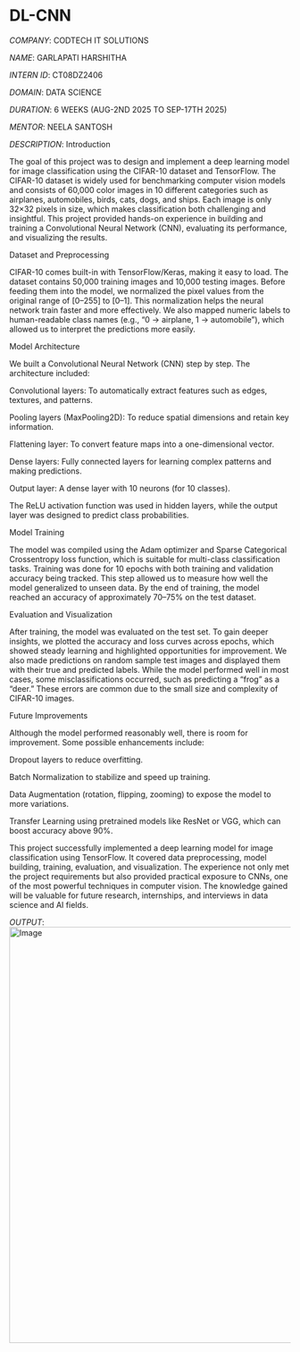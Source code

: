 # DL-CNN

*COMPANY*: CODTECH IT SOLUTIONS

*NAME*: GARLAPATI HARSHITHA

*INTERN ID*: CT08DZ2406

*DOMAIN*: DATA SCIENCE

*DURATION*: 6 WEEKS (AUG-2ND 2025 TO SEP-17TH 2025)

*MENTOR*: NEELA SANTOSH

*DESCRIPTION*: 
Introduction

The goal of this project was to design and implement a deep learning model for image classification using the CIFAR-10 dataset and TensorFlow. The CIFAR-10 dataset is widely used for benchmarking computer vision models and consists of 60,000 color images in 10 different categories such as airplanes, automobiles, birds, cats, dogs, and ships. Each image is only 32×32 pixels in size, which makes classification both challenging and insightful. This project provided hands-on experience in building and training a Convolutional Neural Network (CNN), evaluating its performance, and visualizing the results.

Dataset and Preprocessing

CIFAR-10 comes built-in with TensorFlow/Keras, making it easy to load. The dataset contains 50,000 training images and 10,000 testing images. Before feeding them into the model, we normalized the pixel values from the original range of [0–255] to [0–1]. This normalization helps the neural network train faster and more effectively. We also mapped numeric labels to human-readable class names (e.g., “0 → airplane, 1 → automobile”), which allowed us to interpret the predictions more easily.

Model Architecture

We built a Convolutional Neural Network (CNN) step by step. The architecture included:

Convolutional layers: To automatically extract features such as edges, textures, and patterns.

Pooling layers (MaxPooling2D): To reduce spatial dimensions and retain key information.

Flattening layer: To convert feature maps into a one-dimensional vector.

Dense layers: Fully connected layers for learning complex patterns and making predictions.

Output layer: A dense layer with 10 neurons (for 10 classes).

The ReLU activation function was used in hidden layers, while the output layer was designed to predict class probabilities.

Model Training

The model was compiled using the Adam optimizer and Sparse Categorical Crossentropy loss function, which is suitable for multi-class classification tasks. Training was done for 10 epochs with both training and validation accuracy being tracked. This step allowed us to measure how well the model generalized to unseen data. By the end of training, the model reached an accuracy of approximately 70–75% on the test dataset.

Evaluation and Visualization

After training, the model was evaluated on the test set. To gain deeper insights, we plotted the accuracy and loss curves across epochs, which showed steady learning and highlighted opportunities for improvement. We also made predictions on random sample test images and displayed them with their true and predicted labels. While the model performed well in most cases, some misclassifications occurred, such as predicting a “frog” as a “deer.” These errors are common due to the small size and complexity of CIFAR-10 images.

Future Improvements

Although the model performed reasonably well, there is room for improvement. Some possible enhancements include:

Dropout layers to reduce overfitting.

Batch Normalization to stabilize and speed up training.

Data Augmentation (rotation, flipping, zooming) to expose the model to more variations.

Transfer Learning using pretrained models like ResNet or VGG, which can boost accuracy above 90%.

This project successfully implemented a deep learning model for image classification using TensorFlow. It covered data preprocessing, model building, training, evaluation, and visualization. The experience not only met the project requirements but also provided practical exposure to CNNs, one of the most powerful techniques in computer vision. The knowledge gained will be valuable for future research, internships, and interviews in data science and AI fields.

*OUTPUT*:
<img width="1853" height="745" alt="Image" src="https://github.com/user-attachments/assets/499a10f7-e806-4be1-b01a-0c2d1d28be15" />

